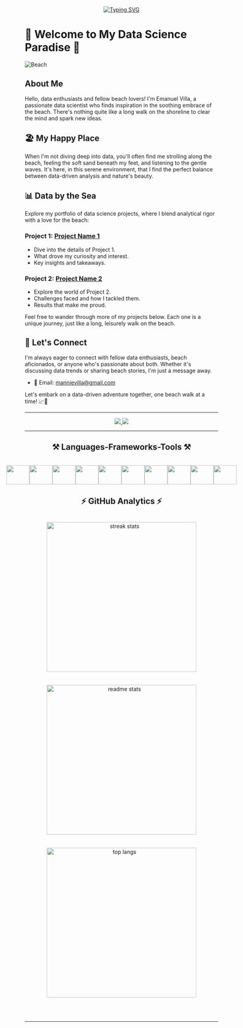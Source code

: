 <div align="center"> 
  <a href="https://git.io/typing-svg"><img src="https://readme-typing-svg.herokuapp.com?font=Fira+Code&pause=1000&width=435&lines=Hello+there!;My+name+is+Emanuel+Villa" alt="Typing SVG" /></a>
</div>

# 🌴 Welcome to My Data Science Paradise 🌴

![Beach](beach.jpg)

## About Me

Hello, data enthusiasts and fellow beach lovers! I'm Emanuel Villa, a passionate data scientist who finds inspiration in the soothing embrace of the beach. There's nothing quite like a long walk on the shoreline to clear the mind and spark new ideas.

## 🏖️ My Happy Place

When I'm not diving deep into data, you'll often find me strolling along the beach, feeling the soft sand beneath my feet, and listening to the gentle waves. It's here, in this serene environment, that I find the perfect balance between data-driven analysis and nature's beauty.

## 📊 Data by the Sea

Explore my portfolio of data science projects, where I blend analytical rigor with a love for the beach:

### Project 1: [Project Name 1](link-to-project-1)

- Dive into the details of Project 1.
- What drove my curiosity and interest.
- Key insights and takeaways.

### Project 2: [Project Name 2](link-to-project-2)

- Explore the world of Project 2.
- Challenges faced and how I tackled them.
- Results that make me proud.

Feel free to wander through more of my projects below. Each one is a unique journey, just like a long, leisurely walk on the beach.

## 🌊 Let's Connect

I'm always eager to connect with fellow data enthusiasts, beach aficionados, or anyone who's passionate about both. Whether it's discussing data trends or sharing beach stories, I'm just a message away.

- 📧 Email: [mannievilla@gmail.com](mailto:mannievilla@gmail.com)

Let's embark on a data-driven adventure together, one beach walk at a time! 📈🌊



 <hr/>

<div align="center"> 
  <a href="mannievilla@gmail.com">
    <img src="https://img.shields.io/badge/Gmail-333333?style=for-the-badge&logo=gmail&logoColor=red" />
  </a>
  <a href="https://www.linkedin.com/in/mannievilla/" target="_blank">
    <img src="https://img.shields.io/badge/LinkedIn-0077B5?style=for-the-badge&logo=linkedin&logoColor=white" target="_blank" />
  </a>
</div>

 <hr/>
 
<h2 align="center">⚒️ Languages-Frameworks-Tools ⚒️</h2>
<br/>
<div align="text-align: center;">
    <link rel="stylesheet" href="https://cdn.jsdelivr.net/gh/devicons/devicon@v2.15.1/devicon.min.css">

</div>
<div align="center">
  <div style="text-align: center; display: flex; justify-content: center;">
      <img src="https://img.icons8.com/color/48/000000/python.png" width="60" height="50">
      <img src="https://www.freepnglogos.com/uploads/logo-mysql-png/logo-mysql-mysql-logo-png-images-are-download-crazypng-21.png" width="60" height="50">
      <img src="https://user-images.githubusercontent.com/67586773/105040771-43887300-5a88-11eb-9f01-bee100b9ef22.png" width="60" height="50">
      <img src="https://upload.wikimedia.org/wikipedia/commons/thumb/f/f3/Apache_Spark_logo.svg/1024px-Apache_Spark_logo.svg.png?20210416091439" width="60" height="50">
      <img src="https://upload.wikimedia.org/wikipedia/commons/thumb/0/05/Scikit_learn_logo_small.svg/1200px-Scikit_learn_logo_small.svg.png" width="60" height="50">
      <img src="https://workforceedtech.org/wp-content/uploads/2019/03/Tableau_Logo_resized.png" width="60" height="50">
      <img src="https://scipy.org/images/logo.svg" width="60" height="50">
      <img src="https://play-lh.googleusercontent.com/yMjUC6LBh7uOCK6wUcIEf5MHZQmSqDPXoInOQLZzw0DWQsPJuvkwSymX2zI4Ok7i_BY" width="60" height="50">
      <img src="https://miro.medium.com/v2/resize:fit:592/1*YM2HXc7f4v02pZBEO8h-qw.png" width="60" height="50">
      <img src="https://download.logo.wine/logo/SQLite/SQLite-Logo.wine.png" width="60" height="50">
      
      
  </div>    
    
</div>


<h2 align="center">⚡ GitHub Analytics ⚡</h2>
<br>
<div align="center">
  <img width=390 src="https://streak-stats.demolab.com/?user=mannievilla&count_private=true&theme=react&border_radius=10" alt="streak stats"/>
  <br></br>
  <br>
  <img width=390 src="https://github-readme-stats-salesp07.vercel.app/api?username=mannievilla&count_private=true&show_icons=true&theme=react&rank_icon=github&border_radius=10" alt="readme stats" />
  <br></br>
  <br/>
  <img width=390 align="center" src="https://github-readme-stats-salesp07.vercel.app/api/top-langs/?username=mannievilla&hide=HTML&langs_count=8&layout=compact&theme=react&border_radius=10&size_weight=0.5&count_weight=0.5&exclude_repo=github-readme-stats" alt="top langs" />
</div>

<br/><br/>
<hr/>


